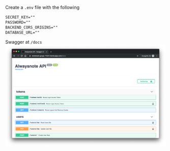 Create a `.env` file with the following
```
SECRET_KEY=""  
PASSWORD=""  
BACKEND_CORS_ORIGINS=""  
DATABASE_URL=""
```

Swagger at `/docs`  
![main screen](images/docs.png)